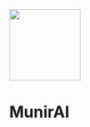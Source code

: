 <img src="https://github.com/ttvhipo/MunirAI/blob/main/logos/logo.jpg?raw=true" width="128" height="128" />

# MunirAI

